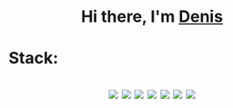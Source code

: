 <h1 align="center">Hi there, I'm <a href="https://t.me/nulevoyuz" target="_blank">Denis</a> 
<h1 text-alight="center">Stack:
<p align=center><img src=https://img.shields.io/badge/docker-%230db7ed.svg?style=for-the-badge&logo=docker&logoColor=white>
<img src=https://img.shields.io/badge/ansible-%231A1918.svg?style=for-the-badge&logo=ansible&logoColor=white>
<img src=https://img.shields.io/badge/teamcity-000000.svg?style=for-the-badge&logo=teamcity&logoColor=white>
<img src=https://img.shields.io/badge/gitlab%20ci-%23181717.svg?style=for-the-badge&logo=gitlab&logoColor=white>
<img src=https://img.shields.io/badge/go-%2300ADD8.svg?style=for-the-badge&logo=go&logoColor=white>
<img src=https://img.shields.io/badge/git-%23F05033.svg?style=for-the-badge&logo=git&logoColor=white>
<img src=https://img.shields.io/badge/Linux-FCC624?style=for-the-badge&logo=linux&logoColor=black></p>
